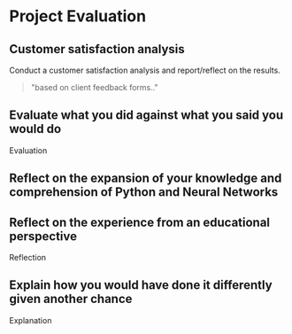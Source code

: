 # Project Evaluation

## Customer satisfaction analysis

Conduct a customer satisfaction analysis and report/reflect on the results.

> "based on client feedback forms.."

## Evaluate what you did against what you said you would do

Evaluation

## Reflect on the expansion of your knowledge and comprehension of Python and Neural Networks

## Reflect on the experience from an educational perspective

Reflection

## Explain how you would have done it differently given another chance

Explanation

